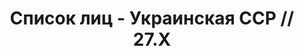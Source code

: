 ---
title: Список лиц - Украинская ССР // 27.X
description: РГАСПИ, ф.17, т.4, оп.171, дело 412, лист 86
images:
- /disk/pictures/v04/17-171-412-086.jpg
- /disk/pictures/v04/17-171-412-087.jpg
---
